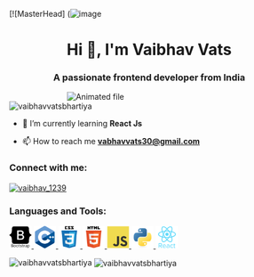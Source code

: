 [![MasterHead] (![image](https://github.com/vaibhavvatsbhartiya/vaibhavvatsbhartiya/assets/76244950/9c0995d3-78fd-42a3-9a8e-624363ac1a03)
<h1 align="center">Hi 👋, I'm Vaibhav Vats</h1>
<h3 align="center">A passionate frontend developer from India</h3>
<img src="![image](https://github.com/vaibhavvatsbhartiya/vaibhavvatsbhartiya/assets/76244950/47724426-1ca7-417e-ba3a-fc7b941c3120)
" alt="Animated file" align ="right" width="400">


<p align="left"> <img src="https://komarev.com/ghpvc/?username=vaibhavvatsbhartiya&label=Profile%20views&color=0e75b6&style=flat" alt="vaibhavvatsbhartiya" /> </p>

- 🌱 I’m currently learning **React Js**

- 📫 How to reach me **vabhavvats30@gmail.com**

<h3 align="left">Connect with me:</h3>
<p align="left">
<a href="https://www.codechef.com/users/vaibhav_1239" target="blank"><img align="center" src="https://cdn.jsdelivr.net/npm/simple-icons@3.1.0/icons/codechef.svg" alt="vaibhav_1239" height="30" width="40" /></a>
</p>

<h3 align="left">Languages and Tools:</h3>
<p align="left"> <a href="https://getbootstrap.com" target="_blank" rel="noreferrer"> <img src="https://raw.githubusercontent.com/devicons/devicon/master/icons/bootstrap/bootstrap-plain-wordmark.svg" alt="bootstrap" width="40" height="40"/> </a> <a href="https://www.w3schools.com/cpp/" target="_blank" rel="noreferrer"> <img src="https://raw.githubusercontent.com/devicons/devicon/master/icons/cplusplus/cplusplus-original.svg" alt="cplusplus" width="40" height="40"/> </a> <a href="https://www.w3schools.com/css/" target="_blank" rel="noreferrer"> <img src="https://raw.githubusercontent.com/devicons/devicon/master/icons/css3/css3-original-wordmark.svg" alt="css3" width="40" height="40"/> </a> <a href="https://www.w3.org/html/" target="_blank" rel="noreferrer"> <img src="https://raw.githubusercontent.com/devicons/devicon/master/icons/html5/html5-original-wordmark.svg" alt="html5" width="40" height="40"/> </a> <a href="https://developer.mozilla.org/en-US/docs/Web/JavaScript" target="_blank" rel="noreferrer"> <img src="https://raw.githubusercontent.com/devicons/devicon/master/icons/javascript/javascript-original.svg" alt="javascript" width="40" height="40"/> </a> <a href="https://www.python.org" target="_blank" rel="noreferrer"> <img src="https://raw.githubusercontent.com/devicons/devicon/master/icons/python/python-original.svg" alt="python" width="40" height="40"/> </a> <a href="https://reactjs.org/" target="_blank" rel="noreferrer"> <img src="https://raw.githubusercontent.com/devicons/devicon/master/icons/react/react-original-wordmark.svg" alt="react" width="40" height="40"/> </a> </p>

<p><img align="left" src="https://github-readme-stats.vercel.app/api/top-langs?username=vaibhavvatsbhartiya&show_icons=true&locale=en&layout=compact" alt="vaibhavvatsbhartiya" /></p>

<p>&nbsp;<img align="center" src="https://github-readme-stats.vercel.app/api?username=vaibhavvatsbhartiya&show_icons=true&locale=en" alt="vaibhavvatsbhartiya" /></p>

